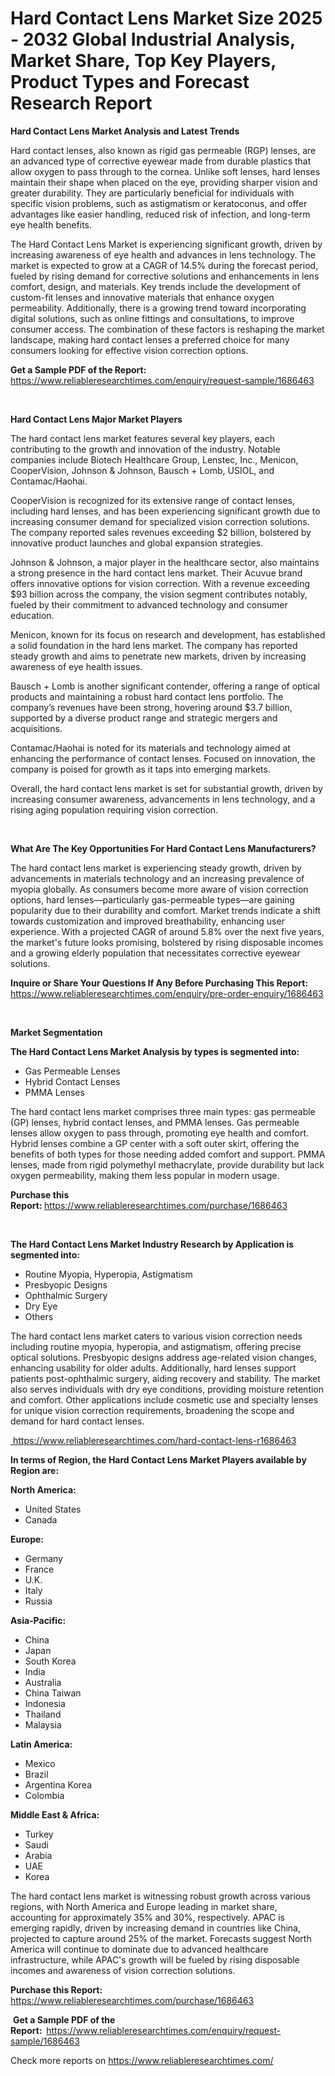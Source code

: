 <p><h1>Hard Contact Lens Market Size 2025 - 2032 Global Industrial Analysis, Market Share, Top Key Players, Product Types and Forecast Research Report</h1></p><p><strong>Hard Contact Lens Market Analysis and Latest Trends</strong></p>
<p><p>Hard contact lenses, also known as rigid gas permeable (RGP) lenses, are an advanced type of corrective eyewear made from durable plastics that allow oxygen to pass through to the cornea. Unlike soft lenses, hard lenses maintain their shape when placed on the eye, providing sharper vision and greater durability. They are particularly beneficial for individuals with specific vision problems, such as astigmatism or keratoconus, and offer advantages like easier handling, reduced risk of infection, and long-term eye health benefits.</p><p>The Hard Contact Lens Market is experiencing significant growth, driven by increasing awareness of eye health and advances in lens technology. The market is expected to grow at a CAGR of 14.5% during the forecast period, fueled by rising demand for corrective solutions and enhancements in lens comfort, design, and materials. Key trends include the development of custom-fit lenses and innovative materials that enhance oxygen permeability. Additionally, there is a growing trend toward incorporating digital solutions, such as online fittings and consultations, to improve consumer access. The combination of these factors is reshaping the market landscape, making hard contact lenses a preferred choice for many consumers looking for effective vision correction options.</p></p>
<p><strong>Get a Sample PDF of the Report:&nbsp;</strong> <a href="https://www.reliableresearchtimes.com/enquiry/request-sample/1686463?utm_campaign=3492&utm_medium=2&utm_source=Github&utm_content=ia&utm_term=26032025&utm_id=hard-contact-lens">https://www.reliableresearchtimes.com/enquiry/request-sample/1686463</a></p>
<p>&nbsp;</p>
<p><strong>Hard Contact Lens Major Market Players</strong></p>
<p><p>The hard contact lens market features several key players, each contributing to the growth and innovation of the industry. Notable companies include Biotech Healthcare Group, Lenstec, Inc., Menicon, CooperVision, Johnson & Johnson, Bausch + Lomb, USIOL, and Contamac/Haohai.</p><p>CooperVision is recognized for its extensive range of contact lenses, including hard lenses, and has been experiencing significant growth due to increasing consumer demand for specialized vision correction solutions. The company reported sales revenues exceeding $2 billion, bolstered by innovative product launches and global expansion strategies.</p><p>Johnson & Johnson, a major player in the healthcare sector, also maintains a strong presence in the hard contact lens market. Their Acuvue brand offers innovative options for vision correction. With a revenue exceeding $93 billion across the company, the vision segment contributes notably, fueled by their commitment to advanced technology and consumer education.</p><p>Menicon, known for its focus on research and development, has established a solid foundation in the hard lens market. The company has reported steady growth and aims to penetrate new markets, driven by increasing awareness of eye health issues.</p><p>Bausch + Lomb is another significant contender, offering a range of optical products and maintaining a robust hard contact lens portfolio. The company’s revenues have been strong, hovering around $3.7 billion, supported by a diverse product range and strategic mergers and acquisitions.</p><p>Contamac/Haohai is noted for its materials and technology aimed at enhancing the performance of contact lenses. Focused on innovation, the company is poised for growth as it taps into emerging markets.</p><p>Overall, the hard contact lens market is set for substantial growth, driven by increasing consumer awareness, advancements in lens technology, and a rising aging population requiring vision correction.</p></p>
<p>&nbsp;</p>
<p><strong>What Are The Key Opportunities For Hard Contact Lens Manufacturers?</strong></p>
<p><p>The hard contact lens market is experiencing steady growth, driven by advancements in materials technology and an increasing prevalence of myopia globally. As consumers become more aware of vision correction options, hard lenses—particularly gas-permeable types—are gaining popularity due to their durability and comfort. Market trends indicate a shift towards customization and improved breathability, enhancing user experience. With a projected CAGR of around 5.8% over the next five years, the market's future looks promising, bolstered by rising disposable incomes and a growing elderly population that necessitates corrective eyewear solutions.</p></p>
<p><strong>Inquire or Share Your Questions If Any Before Purchasing This Report:</strong> <a href="https://www.reliableresearchtimes.com/enquiry/pre-order-enquiry/1686463?utm_campaign=3492&utm_medium=2&utm_source=Github&utm_content=ia&utm_term=26032025&utm_id=hard-contact-lens">https://www.reliableresearchtimes.com/enquiry/pre-order-enquiry/1686463</a></p>
<p>&nbsp;</p>
<p><strong>Market Segmentation</strong></p>
<p><strong>The Hard Contact Lens Market Analysis by types is segmented into:</strong></p>
<p><ul><li>Gas Permeable Lenses</li><li>Hybrid Contact Lenses</li><li>PMMA Lenses</li></ul></p>
<p><p>The hard contact lens market comprises three main types: gas permeable (GP) lenses, hybrid contact lenses, and PMMA lenses. Gas permeable lenses allow oxygen to pass through, promoting eye health and comfort. Hybrid lenses combine a GP center with a soft outer skirt, offering the benefits of both types for those needing added comfort and support. PMMA lenses, made from rigid polymethyl methacrylate, provide durability but lack oxygen permeability, making them less popular in modern usage.</p></p>
<p><strong>Purchase this Report:&nbsp;</strong><a href="https://www.reliableresearchtimes.com/purchase/1686463?utm_campaign=3492&utm_medium=2&utm_source=Github&utm_content=ia&utm_term=26032025&utm_id=hard-contact-lens">https://www.reliableresearchtimes.com/purchase/1686463</a></p>
<p>&nbsp;</p>
<p><strong>The Hard Contact Lens Market Industry Research by Application is segmented into:</strong></p>
<p><ul><li>Routine Myopia, Hyperopia, Astigmatism</li><li>Presbyopic Designs</li><li>Ophthalmic Surgery</li><li>Dry Eye</li><li>Others</li></ul></p>
<p><p>The hard contact lens market caters to various vision correction needs including routine myopia, hyperopia, and astigmatism, offering precise optical solutions. Presbyopic designs address age-related vision changes, enhancing usability for older adults. Additionally, hard lenses support patients post-ophthalmic surgery, aiding recovery and stability. The market also serves individuals with dry eye conditions, providing moisture retention and comfort. Other applications include cosmetic use and specialty lenses for unique vision correction requirements, broadening the scope and demand for hard contact lenses.</p></p>
<p><a href="https://www.reliableresearchtimes.com/hard-contact-lens-r1686463?utm_campaign=3492&utm_medium=2&utm_source=Github&utm_content=ia&utm_term=26032025&utm_id=hard-contact-lens">&nbsp;https://www.reliableresearchtimes.com/hard-contact-lens-r1686463</a></p>
<p><strong>In terms of Region, the Hard Contact Lens Market Players available by Region are:</strong></p>
<p>
    <p> <strong> North America: </strong>
        <ul>
            <li>United States</li>
            <li>Canada</li>
        </ul>
        </p> 
    <p> <strong> Europe: </strong>
        <ul>
            <li>Germany</li>
            <li>France</li>
            <li>U.K.</li>
            <li>Italy</li>
            <li>Russia</li>
        </ul>
        </p> 
    <p> <strong> Asia-Pacific: </strong>
        <ul>
            <li>China</li>
            <li>Japan</li>
            <li>South Korea</li>
            <li>India</li>
            <li>Australia</li>
            <li>China Taiwan</li>
            <li>Indonesia</li>
            <li>Thailand</li>
            <li>Malaysia</li>
        </ul>
        </p> 
    <p> <strong> Latin America: </strong>
        <ul>
            <li>Mexico</li>
            <li>Brazil</li>
            <li>Argentina Korea</li>
            <li>Colombia</li>
        </ul>
        </p> 
    <p> <strong> Middle East & Africa: </strong>
        <ul>
            <li>Turkey</li>
            <li>Saudi</li>
            <li>Arabia</li>
            <li>UAE</li>
            <li>Korea</li>
        </ul>
    </p>
    </p>
<p><p>The hard contact lens market is witnessing robust growth across various regions, with North America and Europe leading in market share, accounting for approximately 35% and 30%, respectively. APAC is emerging rapidly, driven by increasing demand in countries like China, projected to capture around 25% of the market. Forecasts suggest North America will continue to dominate due to advanced healthcare infrastructure, while APAC's growth will be fueled by rising disposable incomes and awareness of vision correction solutions.</p></p>
<p><strong>Purchase this Report: </strong><a href="https://www.reliableresearchtimes.com/purchase/1686463?utm_campaign=3492&utm_medium=2&utm_source=Github&utm_content=ia&utm_term=26032025&utm_id=hard-contact-lens">https://www.reliableresearchtimes.com/purchase/1686463</a></p>
<p>&nbsp;<strong>Get a Sample PDF of the Report:&nbsp;&nbsp;</strong><a href="https://www.reliableresearchtimes.com/enquiry/request-sample/1686463?utm_campaign=3492&utm_medium=2&utm_source=Github&utm_content=ia&utm_term=26032025&utm_id=hard-contact-lens">https://www.reliableresearchtimes.com/enquiry/request-sample/1686463</a></p>
<p><strong></strong></p>
<p>Check more reports on <a href="https://www.reliableresearchtimes.com/?utm_campaign=3492&utm_medium=2&utm_source=Github&utm_content=ia&utm_term=26032025&utm_id=hard-contact-lens">https://www.reliableresearchtimes.com/</a></p>